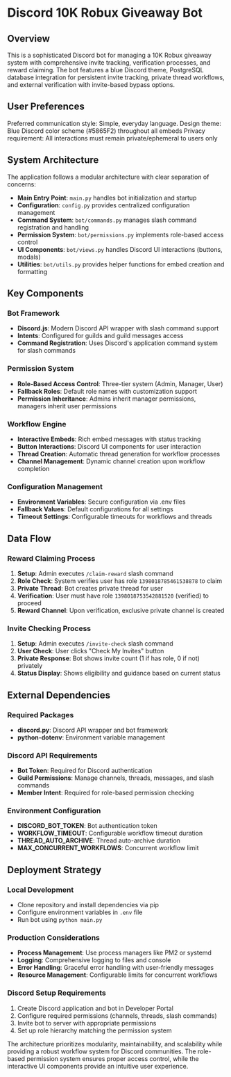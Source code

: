# Discord 10K Robux Giveaway Bot

## Overview

This is a sophisticated Discord bot for managing a 10K Robux giveaway system with comprehensive invite tracking, verification processes, and reward claiming. The bot features a blue Discord theme, PostgreSQL database integration for persistent invite tracking, private thread workflows, and external verification with invite-based bypass options.

## User Preferences

Preferred communication style: Simple, everyday language.
Design theme: Blue Discord color scheme (#5865F2) throughout all embeds
Privacy requirement: All interactions must remain private/ephemeral to users only

## System Architecture

The application follows a modular architecture with clear separation of concerns:

- **Main Entry Point**: `main.py` handles bot initialization and startup
- **Configuration**: `config.py` provides centralized configuration management
- **Command System**: `bot/commands.py` manages slash command registration and handling
- **Permission System**: `bot/permissions.py` implements role-based access control
- **UI Components**: `bot/views.py` handles Discord UI interactions (buttons, modals)
- **Utilities**: `bot/utils.py` provides helper functions for embed creation and formatting

## Key Components

### Bot Framework
- **Discord.js**: Modern Discord API wrapper with slash command support
- **Intents**: Configured for guilds and guild messages access
- **Command Registration**: Uses Discord's application command system for slash commands

### Permission System
- **Role-Based Access Control**: Three-tier system (Admin, Manager, User)
- **Fallback Roles**: Default role names with customization support
- **Permission Inheritance**: Admins inherit manager permissions, managers inherit user permissions

### Workflow Engine
- **Interactive Embeds**: Rich embed messages with status tracking
- **Button Interactions**: Discord UI components for user interaction
- **Thread Creation**: Automatic thread generation for workflow processes
- **Channel Management**: Dynamic channel creation upon workflow completion

### Configuration Management
- **Environment Variables**: Secure configuration via .env files
- **Fallback Values**: Default configurations for all settings
- **Timeout Settings**: Configurable timeouts for workflows and threads

## Data Flow

### Reward Claiming Process
1. **Setup**: Admin executes `/claim-reward` slash command
2. **Role Check**: System verifies user has role `1398018785461538878` to claim
3. **Private Thread**: Bot creates private thread for user
4. **Verification**: User must have role `1398018753542881520` (verified) to proceed
5. **Reward Channel**: Upon verification, exclusive private channel is created

### Invite Checking Process
1. **Setup**: Admin executes `/invite-check` slash command
2. **User Check**: User clicks "Check My Invites" button
3. **Private Response**: Bot shows invite count (1 if has role, 0 if not) privately
4. **Status Display**: Shows eligibility and guidance based on current status

## External Dependencies

### Required Packages
- **discord.py**: Discord API wrapper and bot framework
- **python-dotenv**: Environment variable management

### Discord API Requirements
- **Bot Token**: Required for Discord authentication
- **Guild Permissions**: Manage channels, threads, messages, and slash commands
- **Member Intent**: Required for role-based permission checking

### Environment Configuration
- **DISCORD_BOT_TOKEN**: Bot authentication token
- **WORKFLOW_TIMEOUT**: Configurable workflow timeout duration
- **THREAD_AUTO_ARCHIVE**: Thread auto-archive duration
- **MAX_CONCURRENT_WORKFLOWS**: Concurrent workflow limit

## Deployment Strategy

### Local Development
- Clone repository and install dependencies via pip
- Configure environment variables in `.env` file
- Run bot using `python main.py`

### Production Considerations
- **Process Management**: Use process managers like PM2 or systemd
- **Logging**: Comprehensive logging to files and console
- **Error Handling**: Graceful error handling with user-friendly messages
- **Resource Management**: Configurable limits for concurrent workflows

### Discord Setup Requirements
1. Create Discord application and bot in Developer Portal
2. Configure required permissions (channels, threads, slash commands)
3. Invite bot to server with appropriate permissions
4. Set up role hierarchy matching the permission system

The architecture prioritizes modularity, maintainability, and scalability while providing a robust workflow system for Discord communities. The role-based permission system ensures proper access control, while the interactive UI components provide an intuitive user experience.